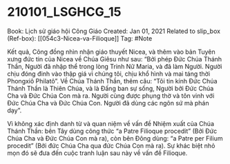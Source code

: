 # 210101_LSGHCG_15

Book: Lịch sử giáo hội Công Giáo
Created: Jan 01, 2021
Related to slip_box (Ref-box): [[054c3-Nicea-va-Filioque]]
Tag: #Note

Kết quả, Công đồng nhìn nhận giáo thuyết Nicea, và thêm vào bản Tuyên xưng đức tin của Nicea về Chúa Giêsu như sau: “Bởi phép Đức Chúa Thánh Thần, Người đã nhập thể trong lòng Trinh Nữ Maria, và đã làm Người. Người chịu đóng đinh vào thập giá vì chúng tôi, chịu khổ hình và mai táng thời Phongxiô Philatô”. Về Chúa Thánh Thần, thêm câu: “Tôi tin kính Đức Chúa Thánh Thần là Thiên Chúa, và là Đấng ban sự sống, Người bởi Đức Chúa Cha và Đức Chúa Con mà ra. Người cùng được phụng thờ và tôn vinh với Đức Chúa Cha và Đức Chúa Con. Người đã dùng các ngôn sứ mà phán dạy”.

Vì không xác định danh từ và quan niệm về vấn đề Nhiệm xuất của Chúa Thánh Thần: bên Tây dùng công thức “a Patre Filioque procedit” (Bởi Đức Chúa Cha và Đức Chúa Con mà ra), còn bên Đông dùng: “a Patre per Filium procedit” (Bởi đức Chúa Cha qua đức Chúa Con mà ra). Sự khác biệt nhỏ mọn đó sẽ đưa đến cuộc tranh luận sau này về vấn đề Filioque.